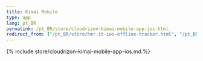 ```yaml
---
title: Kimai Mobile
type: app 
lang: pt_BR
permalink: /pt_BR/store/cloudrizon-kimai-mobile-app-ios.html
redirect_from: ["/pt_BR/store/hmr-it-ios-offline-tracker.html", "/pt_BR/store/mr-software-ios-offline-tracker.html"]
---
```


{% include store/cloudrizon-kimai-mobile-app-ios.md %}
